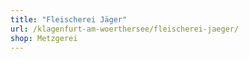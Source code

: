 ```yaml
---
title: "Fleischerei Jäger"
url: /klagenfurt-am-woerthersee/fleischerei-jaeger/
shop: Metzgerei
---
```

